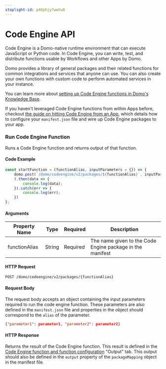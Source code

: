 ```yaml
---
stoplight-id: p48phjy7wwtw8
---
```


# Code Engine API

Code Engine is a Domo-native runtime environment that can execute JavaScript or Python code. In Code Engine, you can write, test, and distribute functions usable by Workflows and other Apps by Domo.

Domo provides a library of general packages and their related functions for common integrations and services that anyone can use. You can also create your own functions with custom code to perform automated services in your instance.

You can learn more about [setting up Code Engine functions in Domo's Knowledge Base](https://domo-support.domo.com/s/article/000005173?language=en_US).

If you haven't leveraged Code Engine functions from within Apps before, checkout [the guide on hitting Code Engine from an App](../Apps/App-Framework/Guides/hitting-code-engine-from-an-app.md), which details how to configure your `manifest.json` file and wire up Code Engine packages to your app.


### Run Code Engine Function

Runs a Code Engine function and returns output of that function.


#### Code Example

```js
const startFunction = (functionAlias, inputParameters = {}) => {
    domo.post(`/domo/codeengine/v2/packages/${functionAlias}`, inputParameters
    ).then(data => {
        console.log(data);
    }).catch(err => {
        console.log(err);
    })
};
  ```

#### Arguments
| Property Name| Type | Required | Description |
| --- | --- | --- | --- |
|functionAlias	|String	|Required	|The name given to the Code Engine package in the manifest|

#### HTTP Request
```text
POST /domo/codeengine/v2/packages/{functionAlias}
```

#### Request Body

The request body accepts an object containing the input parameters required to run the code engine function. These parameters are also defined in the `manifest.json` file and properties in the object should correspond to the `alias` of the parameter.

```json
{"parameter1": parameter1, "parameter2": parameter2}
```

#### HTTP Response

Returns the result of the Code Engine function. This result is defined in the [Code Engine function and function configuration](https://domo-support.domo.com/s/article/000005173?language=en_US#function_configuration) "Output" tab. This output should also be defined in the `output` property of the `packageMapping` object in the manifest file.